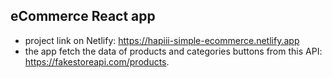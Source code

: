 ## eCommerce React app

- project link on Netlify: https://hapiii-simple-ecommerce.netlify.app
- the app fetch the data of products and categories buttons from this API: https://fakestoreapi.com/products.
